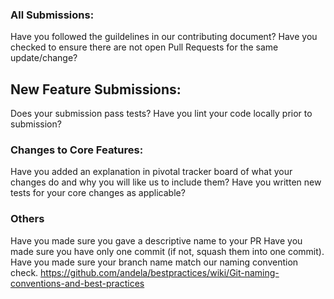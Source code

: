 ### All Submissions:

  Have you followed the guildelines in our contributing document?
  Have you checked to ensure there are not open Pull Requests for the same update/change?
  
## New Feature Submissions:

  Does your submission pass tests?
  Have you lint your code locally prior to submission?
  
 ### Changes to Core Features:
 
  Have you added an explanation in pivotal tracker board of what your changes do and why you will like us to include them?
  Have you written new tests for your core changes as applicable?
  
 ### Others
  
   Have you made sure you gave a descriptive name to your PR
   Have you made sure you have only one commit (if not, squash them into one commit).
   Have you made sure your branch name match our naming convention check. https://github.com/andela/bestpractices/wiki/Git-naming-conventions-and-best-practices
